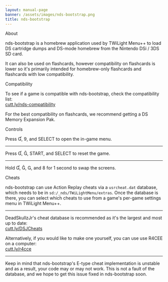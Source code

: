 ```yaml
---
layout: manual-page
banner: /assets/images/nds-bootstrap.png
title: nds-bootstrap
---
```


<div id="about" class="section-title">About</div>
<div class="section-body">
	<p>
		nds-bootstrap is a homebrew application used by TWiLight Menu++ to load DS cartridge dumps and DS-mode homebrew from the Nintendo DSi / 3DS SD card.
	</p>
	<p>
		It can also be used on flashcards, however compatibility on flashcards is lower so it's primarily intended for homebrew-only flashcards and flashcards with low compatibility.
	</p>
</div>

<div id="compatibility" class="section-title">Compatibility</div>
<div class="section-body">
	<p>
		To see if a game is compatible with nds-bootstrap, check the compatibility list:<br><a href="https://cutt.ly/nds-compatibility">cutt.ly/nds-compatibility</a>
	</p>
	<p>
		For the best compatibility on flashcards, we recommend getting a DS Memory Expansion Pak.
	</p>
</div>

<div id="controls" class="section-title">Controls</div>
<div class="section-body">
	<p class="mb-0">
		Press &#xE004;, &#xE07A;, and SELECT to open the in-game menu.
	</p>
	<hr>
	<p class="mb-0">
		Press &#xE004;, &#xE005;, START, and SELECT to reset the game.
	</p>
	<hr>
	<p class="mb-0">
		Hold &#xE004;, &#xE005;, &#xE002;, and &#xE079; for 1 second to swap the screens.
	</p>
</div>

<div id="cheats" class="section-title">Cheats</div>
<div class="section-body">
	<p>
		nds-bootstrap can use Action Replay cheats via a <code>usrcheat.dat</code> database, which needs to be in <code>sd:/_nds/TWiLightMenu/extras</code>. Once the database is there, you can select which cheats to use from a game's per-game settings menu in TWiLight Menu++.
	</p>
	<hr>
	<p>
		DeadSkullzJr's cheat database is recommended as it's the largest and most up to date:<br><a href="https://cutt.ly/DSJCheats">cutt.ly/DSJCheats</a>
	</p>
	<p>
		Alternatively, if you would like to make one yourself, you can use use R4CEE on a computer:<br><a href="https://cutt.ly/r4cce">cutt.ly/r4cce</a>
	</p>
	<hr>
	<p>
		Keep in mind that nds-bootstrap's E-type cheat implementation is unstable and as a result, your code may or may not work. This is not a fault of the database, and we hope to get this issue fixed in nds-bootstrap soon.
	</p>
</div>
